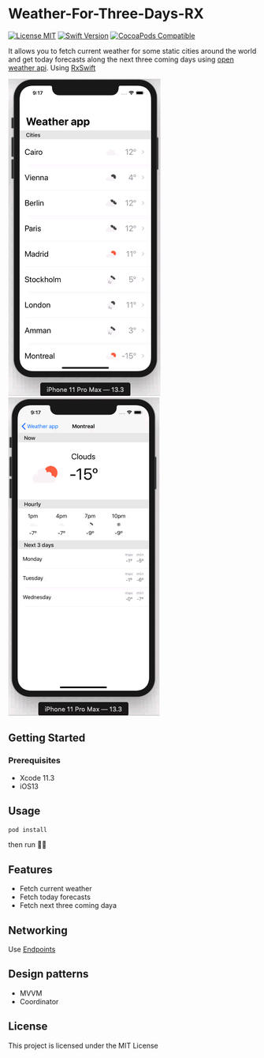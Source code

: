 # Weather-For-Three-Days-RX
[![License MIT](https://img.shields.io/github/license/menabebawy/Weather-For-Three-Days-RX)](LICENSE)
[![Swift Version](https://img.shields.io/badge/swift-5.0-orange.svg)]([https://swift.org/)
[![CocoaPods Compatible](https://img.shields.io/cocoapods/v/Endpoints)](POD)  

It allows you to fetch current weather for some static cities around the world and get today forecasts along the next three coming days using [open weather api](https://openweathermap.org/api).
Using [RxSwift](https://github.com/ReactiveX/RxSwift)

![](demo/current.png) ![](demo/forecasts.png)

## Getting Started

### Prerequisites

- Xcode 11.3
- iOS13


## Usage

 ```
 pod install 
 ```
 then run :rocket::rocket:

## Features

- Fetch current weather
- Fetch today forecasts
- Fetch next three coming daya


## Networking

Use [Endpoints](https://github.com/tailoredmedia/Endpointsr)

## Design patterns

- MVVM
- Coordinator

## License

This project is licensed under the MIT License

